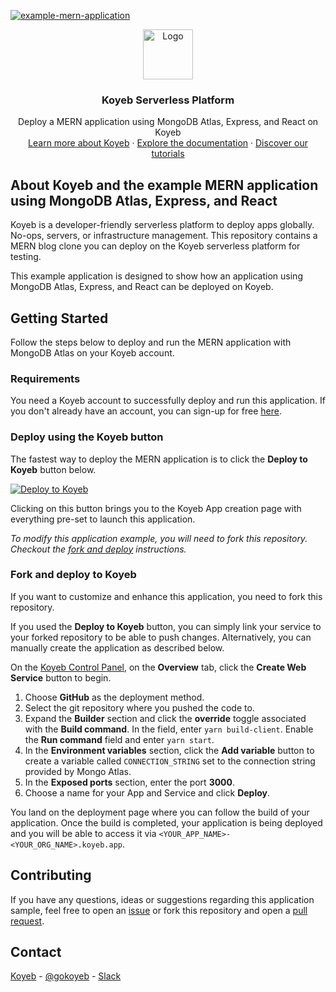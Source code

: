 [![example-mern-application](https://github.com/koyeb/example-mern-application/actions/workflows/deploy.yaml/badge.svg)](https://github.com/koyeb/example-mern-application/actions)

<div align="center">
  <a href="https://koyeb.com">
    <img src="https://www.koyeb.com/static/images/icons/koyeb.svg" alt="Logo" width="80" height="80">
  </a>
  <h3 align="center">Koyeb Serverless Platform</h3>
  <p align="center">
    Deploy a MERN application using MongoDB Atlas, Express, and React on Koyeb
    <br />
    <a href="https://koyeb.com">Learn more about Koyeb</a>
    ·
    <a href="https://koyeb.com/docs">Explore the documentation</a>
    ·
    <a href="https://koyeb.com/tutorials">Discover our tutorials</a>
  </p>
</div>


## About Koyeb and the example MERN application using MongoDB Atlas, Express, and React

Koyeb is a developer-friendly serverless platform to deploy apps globally. No-ops, servers, or infrastructure management.
This repository contains a MERN blog clone you can deploy on the Koyeb serverless platform for testing.

This example application is designed to show how an application using MongoDB Atlas, Express, and React can be deployed on Koyeb.

## Getting Started

Follow the steps below to deploy and run the MERN application with MongoDB Atlas on your Koyeb account.

### Requirements

You need a Koyeb account to successfully deploy and run this application. If you don't already have an account, you can sign-up for free [here](https://app.koyeb.com/auth/signup).

### Deploy using the Koyeb button

The fastest way to deploy the MERN application is to click the **Deploy to Koyeb** button below.

[![Deploy to Koyeb](https://www.koyeb.com/static/images/deploy/button.svg)](https://app.koyeb.com/apps/deploy?type=git&repository=github.com%2Fkoyeb%2Fexample-mern-application&branch=main&builder=buildpack&build_command=yarn%20build-client&run_command=yarn%20start&env[CONNECTION_STRING]=&ports[3000]=&name=mern-on-koyeb)

Clicking on this button brings you to the Koyeb App creation page with everything pre-set to launch this application.

_To modify this application example, you will need to fork this repository. Checkout the [fork and deploy](#fork-and-deploy-to-koyeb) instructions._

### Fork and deploy to Koyeb

If you want to customize and enhance this application, you need to fork this repository.

If you used the **Deploy to Koyeb** button, you can simply link your service to your forked repository to be able to push changes.
Alternatively, you can manually create the application as described below.

On the [Koyeb Control Panel](//app.koyeb.com/apps), on the **Overview** tab, click the **Create Web Service** button to begin.

1. Choose **GitHub** as the deployment method.
2. Select the git repository where you pushed the code to.
3. Expand the **Builder** section and click the **override** toggle associated with the **Build command**.  In the field, enter `yarn build-client`.  Enable the **Run command** field and enter `yarn start`.
4. In the **Environment variables** section, click the **Add variable** button to create a variable called `CONNECTION_STRING` set to the connection string provided by Mongo Atlas.
5. In the **Exposed ports** section, enter the port **3000**.
6. Choose a name for your App and Service and click **Deploy**.

You land on the deployment page where you can follow the build of your application. Once the build is completed, your application is being deployed and you will be able to access it via `<YOUR_APP_NAME>-<YOUR_ORG_NAME>.koyeb.app`.

## Contributing

If you have any questions, ideas or suggestions regarding this application sample, feel free to open an [issue](https://github.com/koyeb/example-mern-application/issues) or fork this repository and open a [pull request](https://github.com/koyeb/example-mern-application/pulls).

## Contact

[Koyeb](https://www.koyeb.com) - [@gokoyeb](https://twitter.com/gokoyeb) - [Slack](http://slack.koyeb.com/)
